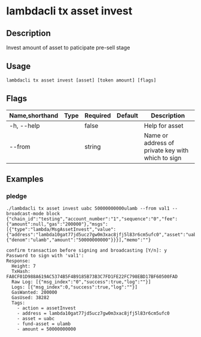 # lambdacli tx asset invest

## Description

Invest amount of asset to paticipate pre-sell stage

## Usage

```
lambdacli tx asset invest [asset] [token amount] [flags]
```

## Flags

| Name,shorthand | Type   | Required | Default               | Description                                                  |
| -------------- | ------ | -------- | --------------------- | ------------------------------------------------------------ |
| -h, --help       |        | false     |                       |  Help for asset                                        |
| --from       |        | string     |                       |  Name or address of private key with which to sign                                        |

## Examples

### pledge

```
./lambdacli tx asset invest uabc 50000000000ulamb --from val1 --broadcast-mode block
{"chain_id":"testing","account_number":"1","sequence":"0","fee":{"amount":null,"gas":"200000"},"msgs":[{"type":"lambda/MsgAssetInvest","value":{"address":"lambda10gat77jd5ucz7gw0m3xac8jfj5l83r6cm5ufc0","asset":"uabc","token":{"denom":"ulamb","amount":"50000000000"}}}],"memo":""}

confirm transaction before signing and broadcasting [Y/n]: y
Password to sign with 'val1':
Response:
  Height: 7
  TxHash: FA8CF01D988A619AC5374B5F4B9185B73B3C7FD1FE22FC798EBD17BF60500FAD
  Raw Log: [{"msg_index":"0","success":true,"log":""}]
  Logs: [{"msg_index":0,"success":true,"log":""}]
  GasWanted: 200000
  GasUsed: 38282
  Tags:
    - action = assetInvest
    - address = lambda10gat77jd5ucz7gw0m3xac8jfj5l83r6cm5ufc0
    - asset = uabc
    - fund-asset = ulamb
    - amount = 50000000000
```
